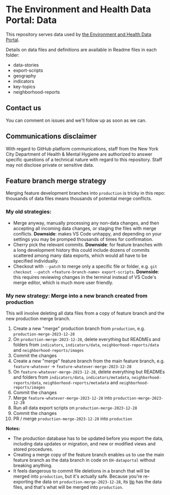 # The Environment and Health Data Portal: Data

This repository serves data used by [the Environment and Health Data Portal](https://a816-dohbesp.nyc.gov/IndicatorPublic/beta/). 

Details on data files and definitions are available in Readme files in each folder:
- data-stories
- export-scripts
- geography
- indicators
- key-topics
- neighborhood-reports

## Contact us

You can comment on issues and we'll follow up as soon as we can. 

## Communications disclaimer

With regard to GitHub platform communications, staff from the New York City Department of Health & Mental Hygiene are authorized to answer specific questions of a technical nature with regard to this repository. Staff may not disclose private or sensitive data. 

## Feature branch merge strategy

Merging feature development branches into `production` is tricky in this repo: thousands of data files means thousands of potential merge conflicts. 

### My old strategies:

- Merge anyway, manually processing any non-data changes, and then accepting all incoming data changes, or staging the files with merge conflicts. **Downside**: makes VS Code unhappy, and depending on your settings you may be promped thousands of times for confirmation.
- Cherry pick the relevant commits. **Downside**: for feature branches with a long development history this could include dozens of commits scattered among many data exports, which would all have to be specified individually. 
- Checkout with `--patch` to merge only a specific file or folder, e.g. `git checkout --patch <feature-branch-name> export-scripts`. **Downside**: this requires reviewing changes in the terminal instead of VS Code's merge editor, which is much more user friendly.

### My new strategy: Merge into a new branch created from production

This will involve deleting all data files from a copy of feature branch and the new production merge branch.

1. Create a new "merge" production branch from `production`, e.g. `production-merge-2023-12-28`
2. On `production-merge-2023-12-28`, delete everything but READMEs and folders from `indicators`, `indicators/data`, `neighborhood-reports/data` and `neighborhood-reports/images`
3. Commit the changes
4. Create a new "merge" feature branch from the main feature branch, e.g. `feature-whatever` -> `feature-whatever-merge-2023-12-28`
5. On `feature-whatever-merge-2023-12-28`, delete everything but READMEs and folders from `indicators/data`, `indicators/metadata`, `neighborhood-reports/data`, `neighborhood-reports/metadata` and `neighborhood-reports/images`
6. Commit the changes
7. Merge `feature-whatever-merge-2023-12-28` into `production-merge-2023-12-28`
8. Run all data export scripts on `production-merge-2023-12-28`
9. Commit the changes
10. PR / merge `production-merge-2023-12-28` into `production`

**Notes:** 

- The production database has to be updated before you export the data, including data updates or migration, and new or modified views and stored procedures.
- Creating a merge copy of the feature branch enables us to use the main feature branch as the data branch in code on `EH-dataportal` without breaking anything.
- It feels dangerous to commit file deletions in a branch that will be merged into `production`, but it's actually safe. Because you're re-exporting the data on `production-merge-2023-12-28`, its [tip](https://git-scm.com/docs/gitglossary#def_branch) has the data files, and that's what will be merged into `production`.